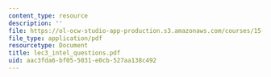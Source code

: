 ```yaml
---
content_type: resource
description: ''
file: https://ol-ocw-studio-app-production.s3.amazonaws.com/courses/15-515-financial-accounting-fall-2003/aac3fda6bf055031e0cb527aa138c492_lec3_intel_questions.pdf
file_type: application/pdf
resourcetype: Document
title: lec3_intel_questions.pdf
uid: aac3fda6-bf05-5031-e0cb-527aa138c492
---
```


